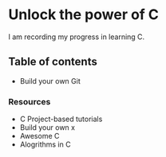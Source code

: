 # Unlock the power of C
I am recording my progress in learning C. 
## Table of contents
- Build your own Git
### Resources
- C Project-based tutorials
- Build your own x
- Awesome C
- Alogrithms in C
